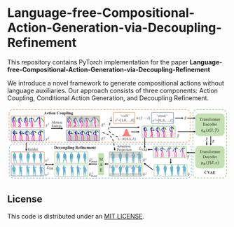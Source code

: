 # Language-free-Compositional-Action-Generation-via-Decoupling-Refinement


This repository contains PyTorch implementation for the paper __Language-free-Compositional-Action-Generation-via-Decoupling-Refinement__



We introduce a novel framework to generate compositional actions without language auxiliaries. Our approach consists of three components: Action Coupling, Conditional Action Generation, and Decoupling Refinement. 


![intro](fig/framework.PNG)



## License
This code is distributed under an [MIT LICENSE](LICENSE).



